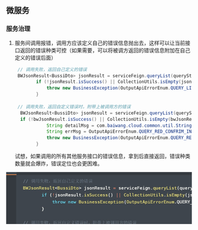 ## 微服务

### 服务治理

1. 服务间调用报错，调用方应该定义自己的错误信息抛出去，这样可以让当前接口返回的错误种类可控（如果需要，可以将被调方返回的错误信息附加在自己定义的错误后面）
   
   ```java
    // 调用失败，返回自己定义的错误
    BWJsonResult<BussiDto> jsonResult = serviceFeign.queryList(queryStr);
           if (!jsonResult.isSuccess() || CollectionUtils.isEmpty(jsonResult.getData())) {
               throw new BusinessException(OutputApiErrorEnum.QUERY_LIST_ERROR);
           }
    
    // 调用失败，返回自定义错误时，附带上被调用方的错误
     BWJsonResult<BussiDto> jsonResult = serviceFeign.queryList(queryStr);
     if (!bwJsonResult.isSuccess() || CollectionUtils.isEmpty(bwJsonResult.getData())) {
               String detailMsg = com.baiwang.cloud.common.util.StringUtil.isEmpty(jsonResult .getErrorMsg()) ? "" : bwJsonResult.getErrorMsg();
               String errMsg = OutputApiErrorEnum.QUERY_RED_CONFRIM_INIT_ERROR.getMessage() + "详细原因：" + detailMsg;
               throw new BusinessException(OutputApiErrorEnum.QUERY_RED_CONFRIM_INIT_ERROR.getCodeAsString(), errMsg);
           }
   ```
   
   试想，如果调用的所有其他服务接口的错误信息，拿到后直接返回，错误种类数量就会爆炸，错误定位也会更困难。

![](开发实战/abc.jpg)


